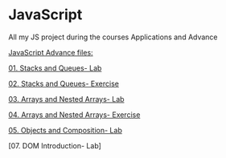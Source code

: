 # JavaScript
All my JS project during the courses Applications and Advance

[JavaScript Advance files:](https://github.com/ivohas/JavaScript/tree/main/JS%20Advanced)

[01. Stacks and Queues- Lab](https://github.com/ivohas/JavaScript/tree/main/JS%20Advanced/01.%20Syntax%2C%20Functions%20and%20Statements)

[02. Stacks and Queues- Exercise](https://github.com/ivohas/JavaScript/tree/main/JS%20Advanced/02.%20Exercise%20Syntax%2C%20Functions%20and%20Statements)

[03. Arrays and Nested Arrays- Lab](https://github.com/ivohas/JavaScript/tree/main/JS%20Advanced/03.%20Arrays%20and%20Nested%20Arrays)

[04. Arrays and Nested Arrays- Exercise](https://github.com/ivohas/JavaScript/tree/main/JS%20Advanced/04.%20Exercise%20Arrays%20and%20Nested%20Arrays)

[05. Objects and Composition- Lab](https://github.com/ivohas/JavaScript/tree/main/JS%20Advanced/05.%20Objects%20and%20Composition)

[07. DOM Introduction- Lab]
